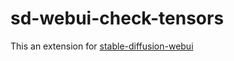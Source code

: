 # sd-webui-check-tensors
This an extension for [stable-diffusion-webui](https://github.com/AUTOMATIC1111/stable-diffusion-webui)
